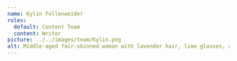 ```yaml
---
name: Kylin Follenweider 
roles:
  default: Content Team
  content: Writer
picture: ../../images/team/Kylin.png
alt: Middle-aged fair-skinned woman with lavender hair, lime glasses, and teal lipstick. Wearing a cheerful smile and skeleton sweater. Waving.
---
```

